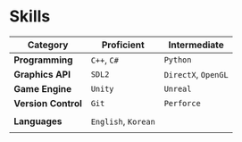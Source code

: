 # **Skills**

| **Category**        | **Proficient**      | **Intermediate**    |
| ------------------- | ------------------- | ------------------- |
| **Programming**     | `C++`, `C#`         | `Python`            |
| **Graphics API**    | `SDL2`              | `DirectX`, `OpenGL` |
| **Game Engine**     | `Unity`             | `Unreal`            |
| **Version Control** | `Git`               | `Perforce`          |
|                     |                     |                     |
| **Languages**       | `English`, `Korean` |                     |
|                     |                     |                     |